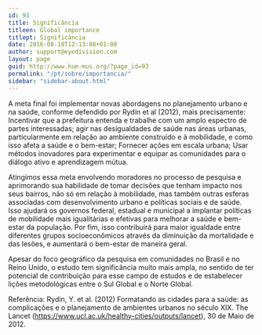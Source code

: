 ```yaml
---
id: 93
title: Significância
titleen: Global importance
titlept: Significância
date: 2016-08-18T12:13:08+01:00
author: support@eyedivision.com
layout: page
guid: http://www.hum-mus.org/?page_id=93
permalink: "/pt/sobre/importancia/"
sidebar: "sidebar-about.html"
---
```

A meta final foi implementar novas abordagens no planejamento urbano e na saúde, conforme defendido por Rydin et al (2012), mais precisamente: Incentivar que a prefeitura entenda e trabalhe com um amplo espectro de partes interessadas; agir nas desigualdades de saúde nas áreas urbanas, particularmente em relação ao ambiente construído e à mobilidade, e como isso afeta a saúde e o bem-estar; Fornecer ações em escala urbana; Usar métodos inovadores para experimentar e equipar as comunidades para o diálogo ativo e aprendizagem mútua.

Atingimos essa meta envolvendo moradores no processo de pesquisa e aprimorando sua habilidade de tomar decisões que tenham impacto nos seus bairros, não só em relação à mobilidade, mas também outras esferas associadas com desenvolvimento urbano e políticas sociais e de saúde. Isso ajudará os governos federal, estadual e municipal a implantar políticas de mobilidade mais igualitárias e efetivas para melhorar a saúde e bem-estar da população. Por fim, isso contribuirá para maior igualdade entre diferentes grupos socioeconômicos através da diminuição da mortalidade e das lesões, e aumentará o bem-estar de maneira geral.

Apesar do foco geográfico da pesquisa em comunidades no Brasil e no Reino Unido, o estudo tem significância muito mais ampla, no sentido de ter potencial de contribuição para esse campo de estudos e de estabelecer lições metodológicas entre o Sul Global e o Norte Global.

Referência: Rydin, Y. et al. (2012) Formatando as cidades para a saúde: as complicações e o planejamento de ambientes urbanos no século XIX. The Lancet (<https://www.ucl.ac.uk/healthy-cities/outputs/lancet>), 30 de Maio de 2012.